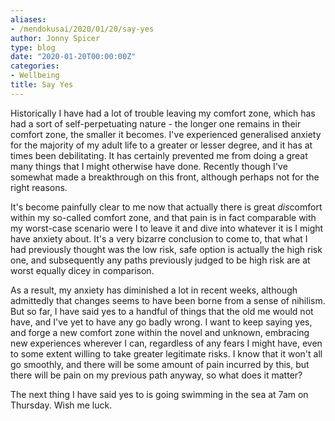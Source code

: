 ```yaml
---
aliases:
- /mendokusai/2020/01/20/say-yes
author: Jonny Spicer
type: blog
date: "2020-01-20T00:00:00Z"
categories:
- Wellbeing
title: Say Yes
---
```

Historically I have had a lot of trouble leaving my comfort zone, which has had a sort of self-perpetuating nature - the longer one remains in their comfort zone, the smaller it becomes. I've experienced generalised
anxiety for the majority of my adult life to a greater or lesser degree, and it has at times been debilitating. It has certainly prevented me from doing a great many things that I might otherwise have done. Recently
though I've somewhat made a breakthrough on this front, although perhaps not for the right reasons.

It's become painfully clear to me now that actually there is great *dis*comfort within my so-called comfort zone, and that pain is in fact comparable with my worst-case scenario were I to leave it and dive into
whatever it is I might have anxiety about. It's a very bizarre conclusion to come to, that what I had previously thought was the low risk, safe option is actually the high risk one, and subsequently any paths
previously judged to be high risk are at worst equally dicey in comparison.

As a result, my anxiety has diminished a lot in recent weeks, although admittedly that changes seems to have been borne from a sense of nihilism. But so far, I have said yes to a handful of things that the old me
would not have, and I've yet to have any go badly wrong. I want to keep saying yes, and forge a new comfort zone within the novel and unknown, embracing new experiences wherever I can, regardless of any fears I might
have, even to some extent willing to take greater legitimate risks. I know that it won't all go smoothly, and there will be some amount of pain incurred by this, but there will be pain on my previous path anyway,
so what does it matter?

The next thing I have said yes to is going swimming in the sea at 7am on Thursday. Wish me luck.
